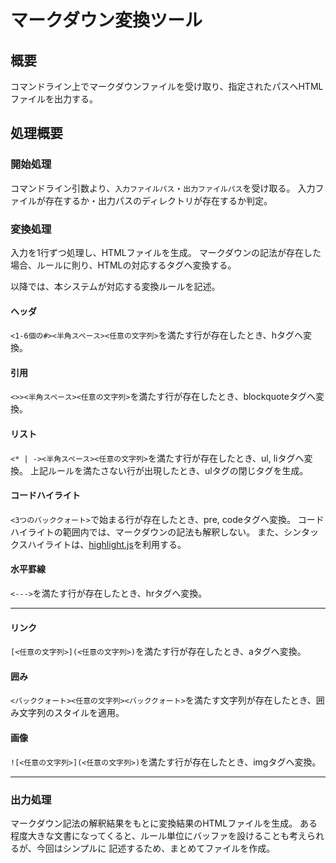 # マークダウン変換ツール

## 概要

コマンドライン上でマークダウンファイルを受け取り、指定されたパスへHTMLファイルを出力する。


## 処理概要

### 開始処理

コマンドライン引数より、`入力ファイルパス`・`出力ファイルパス`を受け取る。
入力ファイルが存在するか・出力パスのディレクトリが存在するか判定。


### 変換処理

入力を1行ずつ処理し、HTMLファイルを生成。
マークダウンの記法が存在した場合、ルールに則り、HTMLの対応するタグへ変換する。

以降では、本システムが対応する変換ルールを記述。


#### ヘッダ

`<1-6個の#><半角スペース><任意の文字列>`を満たす行が存在したとき、hタグへ変換。

#### 引用

`<>><半角スペース><任意の文字列>`を満たす行が存在したとき、blockquoteタグへ変換。

#### リスト

`<* | -><半角スペース><任意の文字列>`を満たす行が存在したとき、ul, liタグへ変換。
上記ルールを満たさない行が出現したとき、ulタグの閉じタグを生成。

#### コードハイライト

`<3つのバッククォート>`で始まる行が存在したとき、pre, codeタグへ変換。
コードハイライトの範囲内では、マークダウンの記法も解釈しない。
また、シンタックスハイライトは、[highlight.js](https://highlightjs.org/)を利用する。

#### 水平罫線

`<--->`を満たす行が存在したとき、hrタグへ変換。

---

#### リンク

`[<任意の文字列>](<任意の文字列>)`を満たす行が存在したとき、aタグへ変換。


#### 囲み

`<バッククォート><任意の文字列><バッククォート>`を満たす文字列が存在したとき、囲み文字列のスタイルを適用。

#### 画像

`![<任意の文字列>](<任意の文字列>)`を満たす行が存在したとき、imgタグへ変換。

---

### 出力処理

マークダウン記法の解釈結果をもとに変換結果のHTMLファイルを生成。
ある程度大きな文書になってくると、ルール単位にバッファを設けることも考えられるが、今回はシンプルに
記述するため、まとめてファイルを作成。
